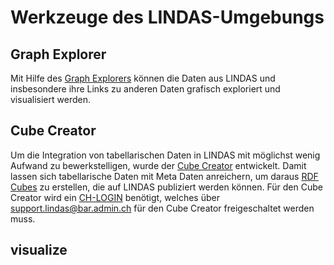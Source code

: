 # Werkzeuge des LINDAS-Umgebungs


## Graph Explorer

Mit Hilfe des [Graph Explorers](https://lindas.admin.ch/graph-explorer/) können die Daten aus LINDAS und insbesondere ihre Links zu anderen Daten grafisch exploriert und visualisiert werden.

## Cube Creator

Um die Integration von tabellarischen Daten in LINDAS mit möglichst wenig Aufwand zu bewerkstelligen, wurde der [Cube Creator](https://cube-creator.lindas.admin.ch/) entwickelt. Damit lassen sich tabellarische Daten mit Meta Daten anreichern, um daraus [RDF Cubes](https://cube.link) zu erstellen, die auf LINDAS publiziert werden können. Für den Cube Creator wird ein [CH-LOGIN](https://www.eiam.admin.ch) benötigt, welches über [support.lindas@bar.admin.ch](mailto:support.lindas@bar.admin.ch) für den Cube Creator freigeschaltet werden muss.

## visualize

